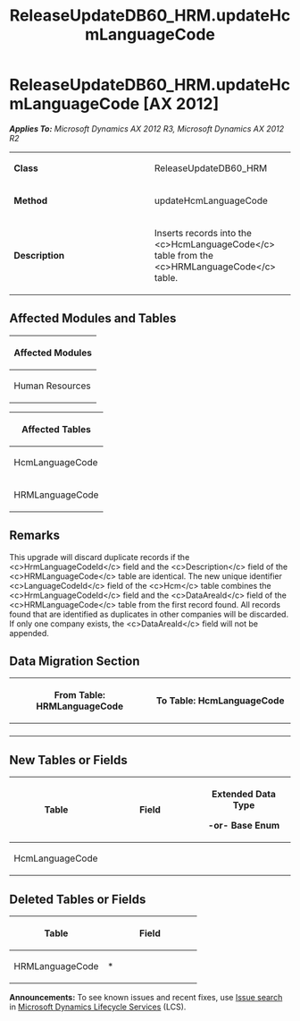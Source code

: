 ﻿---
title: ReleaseUpdateDB60_HRM.updateHcmLanguageCode
TOCTitle: ReleaseUpdateDB60_HRM.updateHcmLanguageCode
ms:assetid: b2632818-1e33-0a4d-cf2d-91dc69e6553e
ms:mtpsurl: https://msdn.microsoft.com/en-us/library/JJ736911(v=AX.60)
ms:contentKeyID: 49710595
ms.date: 05/18/2015
mtps_version: v=AX.60
---

# ReleaseUpdateDB60\_HRM.updateHcmLanguageCode [AX 2012]


_**Applies To:** Microsoft Dynamics AX 2012 R3, Microsoft Dynamics AX 2012 R2_

<table>
<colgroup>
<col style="width: 50%" />
<col style="width: 50%" />
</colgroup>
<tbody>
<tr class="odd">
<td><p><strong>Class</strong></p></td>
<td><p>ReleaseUpdateDB60_HRM</p></td>
</tr>
<tr class="even">
<td><p><strong>Method</strong></p></td>
<td><p>updateHcmLanguageCode</p></td>
</tr>
<tr class="odd">
<td><p><strong>Description</strong></p></td>
<td><p>Inserts records into the &lt;c&gt;HcmLanguageCode&lt;/c&gt; table from the &lt;c&gt;HRMLanguageCode&lt;/c&gt; table.</p></td>
</tr>
</tbody>
</table>


## Affected Modules and Tables

<table>
<colgroup>
<col style="width: 100%" />
</colgroup>
<thead>
<tr class="header">
<th><p>Affected Modules</p></th>
</tr>
</thead>
<tbody>
<tr class="odd">
<td><p>Human Resources</p></td>
</tr>
</tbody>
</table>


<table>
<colgroup>
<col style="width: 100%" />
</colgroup>
<thead>
<tr class="header">
<th><p>Affected Tables</p></th>
</tr>
</thead>
<tbody>
<tr class="odd">
<td><p>HcmLanguageCode</p></td>
</tr>
<tr class="even">
<td><p>HRMLanguageCode</p></td>
</tr>
</tbody>
</table>


## Remarks

This upgrade will discard duplicate records if the \<c\>HrmLanguageCodeId\</c\> field and the \<c\>Description\</c\> field of the \<c\>HRMLanguageCode\</c\> table are identical. The new unique identifier \<c\>LanguageCodeId\</c\> field of the \<c\>Hcm\</c\> table combines the \<c\>HrmLanguageCodeId\</c\> field and the \<c\>DataAreaId\</c\> field of the \<c\>HRMLanguageCode\</c\> table from the first record found. All records found that are identified as duplicates in other companies will be discarded. If only one company exists, the \<c\>DataAreaId\</c\> field will not be appended.

## Data Migration Section

<table>
<colgroup>
<col style="width: 50%" />
<col style="width: 50%" />
</colgroup>
<thead>
<tr class="header">
<th><p>From Table: HRMLanguageCode</p></th>
<th><p>To Table: HcmLanguageCode</p></th>
</tr>
</thead>
<tbody>
<tr class="odd">
<td><p></p></td>
<td><p></p></td>
</tr>
</tbody>
</table>


## New Tables or Fields

<table>
<colgroup>
<col style="width: 33%" />
<col style="width: 33%" />
<col style="width: 33%" />
</colgroup>
<thead>
<tr class="header">
<th><p>Table</p></th>
<th><p>Field</p></th>
<th><p>Extended Data Type</p>
<p>-or- Base Enum</p></th>
</tr>
</thead>
<tbody>
<tr class="odd">
<td><p>HcmLanguageCode</p></td>
<td><p></p></td>
<td><p></p></td>
</tr>
</tbody>
</table>


## Deleted Tables or Fields

<table>
<colgroup>
<col style="width: 50%" />
<col style="width: 50%" />
</colgroup>
<thead>
<tr class="header">
<th><p>Table</p></th>
<th><p>Field</p></th>
</tr>
</thead>
<tbody>
<tr class="odd">
<td><p>HRMLanguageCode</p></td>
<td><p>*</p></td>
</tr>
</tbody>
</table>

  
**Announcements:** To see known issues and recent fixes, use [Issue search](http://go.microsoft.com/fwlink/?linkid=389258) in [Microsoft Dynamics Lifecycle Services](http://go.microsoft.com/fwlink/?linkid=306505) (LCS).

